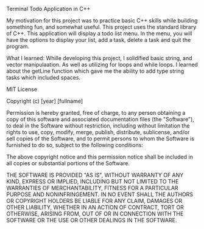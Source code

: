 Terminal Todo Application in C++

My motivation for this project was to practice basic C++ skills while building something fun, and somewhat useful.
This project uses the standard library of C++. 
This application will display a todo list menu.
In the menu, you will have the options to display your list, add a task, delete a task and quit the program.

What I learned:
Whille developing this project, I solidified basic string, and vector manipulaation. As well as utilizing for loops and while loops.
I learned about the getLine function which gave me the ability to add type string tasks which included spaces.

MIT License

Copyright (c) [year] [fullname]

Permission is hereby granted, free of charge, to any person obtaining a copy
of this software and associated documentation files (the "Software"), to deal
in the Software without restriction, including without limitation the rights
to use, copy, modify, merge, publish, distribute, sublicense, and/or sell
copies of the Software, and to permit persons to whom the Software is
furnished to do so, subject to the following conditions:

The above copyright notice and this permission notice shall be included in all
copies or substantial portions of the Software.

THE SOFTWARE IS PROVIDED "AS IS", WITHOUT WARRANTY OF ANY KIND, EXPRESS OR
IMPLIED, INCLUDING BUT NOT LIMITED TO THE WARRANTIES OF MERCHANTABILITY,
FITNESS FOR A PARTICULAR PURPOSE AND NONINFRINGEMENT. IN NO EVENT SHALL THE
AUTHORS OR COPYRIGHT HOLDERS BE LIABLE FOR ANY CLAIM, DAMAGES OR OTHER
LIABILITY, WHETHER IN AN ACTION OF CONTRACT, TORT OR OTHERWISE, ARISING FROM,
OUT OF OR IN CONNECTION WITH THE SOFTWARE OR THE USE OR OTHER DEALINGS IN THE
SOFTWARE.
